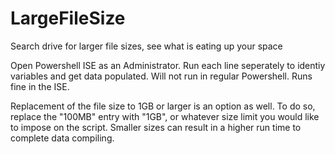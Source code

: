 # LargeFileSize
Search drive for larger file sizes, see what is eating up your space

Open Powershell ISE as an Administrator. Run each line seperately to identiy variables and get data populated. Will not run in regular Powershell. Runs fine in the ISE.

Replacement of the file size to 1GB or larger is an option as well. To do so, replace the "100MB" entry with "1GB", or whatever size limit you would like to impose on the script. Smaller sizes can result in a higher run time to complete data compiling.
